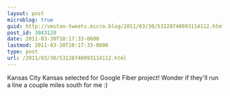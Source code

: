 ```yaml
---
layout: post
microblog: true
guid: http://vmstan-tweets.micro.blog/2011/03/30/53128740993114112.html
post_id: 3043120
date: 2011-03-30T10:17:33-0600
lastmod: 2011-03-30T10:17:33-0600
type: post
url: /2011/03/30/53128740993114112.html
---
```

Kansas City Kansas selected for Google Fiber project! Wonder if they'll run a line a couple miles south for me :)
